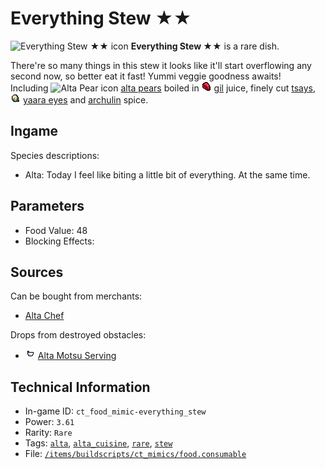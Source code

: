 # Everything Stew ★★

<img src="https://raw.githubusercontent.com/Ceterai/Enternia/main/assetMissing.png" alt="Everything Stew ★★ icon" loading="lazy" height=16px width="auto" /> **Everything Stew ★★** is a rare dish.

There're so many things in this stew it looks like it'll start overflowing any second now, so better eat it fast! Yummi veggie goodness awaits!  
Including <img src="https://raw.githubusercontent.com/Ceterai/Enternia/main/assetMissing.png" alt="Alta Pear icon" loading="lazy" height=16px width="auto" /> [alta pears](https://ceterai.github.io/MyEnternia/Wiki/AltaPear) boiled in <img src="https://raw.githubusercontent.com/Ceterai/Enternia/main/items/generic/produce/ct_gil.png" alt="Gil icon" loading="lazy" height=16px width="auto" /> [gil](https://ceterai.github.io/MyEnternia/Wiki/Gil) juice, finely cut [tsays](https://ceterai.github.io/MyEnternia/Wiki/tsays), <img src="https://raw.githubusercontent.com/Ceterai/Enternia/main/items/generic/produce/ct_yaara_eye.png" alt="Yaara Eye icon" loading="lazy" height=16px width="auto" /> [yaara eyes](https://ceterai.github.io/MyEnternia/Wiki/YaaraEye) and [archulin](https://ceterai.github.io/MyEnternia/Wiki/archulin) spice.

## Ingame

Species descriptions:

- Alta: Today I feel like biting a little bit of everything. At the same time.

## Parameters

- Food Value: 48
- Blocking Effects: 

## Sources

Can be bought from merchants:

- [Alta Chef](https://ceterai.github.io/MyEnternia/Wiki/AltaChef)

Drops from destroyed obstacles:

- <img src="https://raw.githubusercontent.com/Ceterai/Enternia/main/objects/alta/special/food/motsu/icon.png" alt="Alta Motsu Serving icon" loading="lazy" height=16px width="auto" /> [Alta Motsu Serving](https://ceterai.github.io/MyEnternia/Wiki/AltaMotsuServing)

## Technical Information

- In-game ID: `ct_food_mimic-everything_stew`
- Power: `3.61`
- Rarity: `Rare`
- Tags: [`alta`](https://ceterai.github.io/MyEnternia/Wiki/Tags/Alta), [`alta_cuisine`](https://ceterai.github.io/MyEnternia/Wiki/Tags/AltaCuisine), [`rare`](https://ceterai.github.io/MyEnternia/Wiki/Tags/Rare), [`stew`](https://ceterai.github.io/MyEnternia/Wiki/Tags/Stew)
- File: [`/items/buildscripts/ct_mimics/food.consumable`](https://github.com/Ceterai/Enternia/blob/main/items/buildscripts/ct_mimics/food.consumable)
